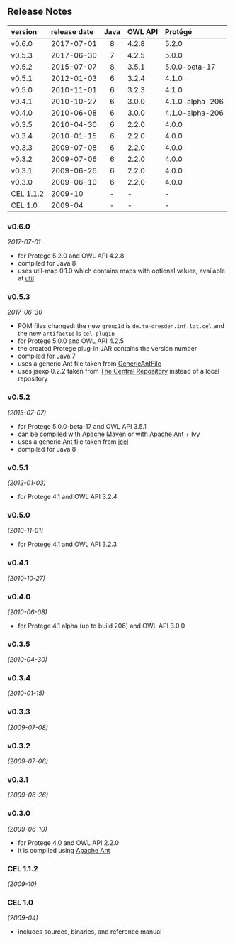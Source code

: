 

## Release Notes

| version    | release date | Java | OWL API       | Protégé         |
|:-----------|:-------------|:----:|:--------------|:----------------|
| v0.6.0     | 2017-07-01   | 8    | 4.2.8         | 5.2.0           |
| v0.5.3     | 2017-06-30   | 7    | 4.2.5         | 5.0.0           |
| v0.5.2     | 2015-07-07   | 8    | 3.5.1         | 5.0.0-beta-17   |
| v0.5.1     | 2012-01-03   | 6    | 3.2.4         | 4.1.0           |
| v0.5.0     | 2010-11-01   | 6    | 3.2.3         | 4.1.0           |
| v0.4.1     | 2010-10-27   | 6    | 3.0.0         | 4.1.0-alpha-206 |
| v0.4.0     | 2010-06-08   | 6    | 3.0.0         | 4.1.0-alpha-206 |
| v0.3.5     | 2010-04-30   | 6    | 2.2.0         | 4.0.0           |
| v0.3.4     | 2010-01-15   | 6    | 2.2.0         | 4.0.0           |
| v0.3.3     | 2009-07-08   | 6    | 2.2.0         | 4.0.0           |
| v0.3.2     | 2009-07-06   | 6    | 2.2.0         | 4.0.0           |
| v0.3.1     | 2009-06-26   | 6    | 2.2.0         | 4.0.0           |
| v0.3.0     | 2009-06-10   | 6    | 2.2.0         | 4.0.0           |
| CEL 1.1.2  | 2009-10      | -    | -             | -               |
| CEL 1.0    | 2009-04      | -    | -             | -               |


### v0.6.0
*2017-07-01*
* for Protege 5.2.0 and OWL API 4.2.8
* compiled for Java 8
* uses util-map 0.1.0 which contains maps with optional values, available at [util](https://github.com/julianmendez/util)


### v0.5.3
*2017-06-30*
* POM files changed: the new `groupId` is `de.tu-dresden.inf.lat.cel` and the new `artifactId` is `cel-plugin`
* for Protege 5.0.0 and OWL API 4.2.5
* the created Protege plug-in JAR contains the version number
* compiled for Java 7
* uses a generic Ant file taken from [GenericAntFile](https://github.com/julianmendez/genericantfile)
* uses jsexp 0.2.2 taken from [The Central Repository](https://repo1.maven.org/maven2/de/tu-dresden/inf/lat/jsexp/) instead of a local repository


### v0.5.2
*(2015-07-07)*
* for Protege 5.0.0-beta-17 and OWL API 3.5.1
* can be compiled with [Apache Maven](https://maven.apache.org/) or with [Apache Ant + Ivy](https://ant.apache.org/ivy/)
* uses a generic Ant file taken from [jcel](https://github.com/julianmendez/jcel)
* compiled for Java 8


### v0.5.1
*(2012-01-03)*
* for Protege 4.1 and OWL API 3.2.4


### v0.5.0
*(2010-11-01)*
* for  Protege 4.1 and OWL API 3.2.3


### v0.4.1
*(2010-10-27)*


### v0.4.0
*(2010-06-08)*
* for Protege 4.1 alpha (up to build 206) and OWL API 3.0.0


### v0.3.5
*(2010-04-30)*


### v0.3.4
*(2010-01-15)*


### v0.3.3
*(2009-07-08)*


### v0.3.2
*(2009-07-06)*


### v0.3.1
*(2009-06-26)*


### v0.3.0
*(2009-06-10)*
* for Protege 4.0 and OWL API 2.2.0
* it is compiled using [Apache Ant](https://ant.apache.org/)


### CEL 1.1.2
*(2009-10)*


### CEL 1.0
*(2009-04)*
* includes sources, binaries, and reference manual


